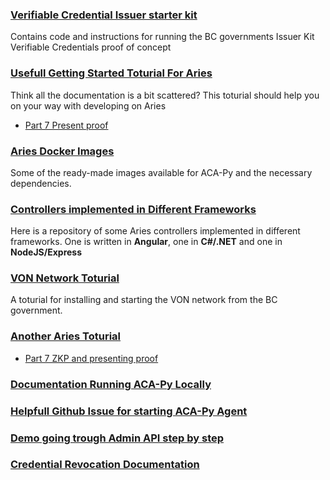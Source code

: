 ### [Verifiable Credential Issuer starter kit](https://github.com/bcgov/issuer-kit)
Contains code and instructions for running the BC governments Issuer Kit Verifiable Credentials proof of concept

### [Usefull Getting Started Toturial For Aries](https://ldej.nl/post/becoming-a-hyperledger-aries-developer-getting-started/)
Think all the documentation is a bit scattered? This toturial should help you on your way with developing on Aries
- [Part 7 Present proof](https://ldej.nl/post/becoming-a-hyperledger-aries-developer-part-7-present-proof/)

### [Aries Docker Images](https://hub.docker.com/r/bcgovimages/aries-cloudagent)
Some of the ready-made images available for ACA-Py and the necessary dependencies.

### [Controllers implemented in Different Frameworks](https://github.com/hyperledger/aries-acapy-controllers)
Here is a repository of some Aries controllers implemented in different frameworks. One is written in **Angular**,
one in **C#/.NET** and one in **NodeJS/Express**

### [VON Network Toturial](https://github.com/bcgov/von-network/blob/main/docs/UsingVONNetwork.md)
A toturial for installing and starting the VON network from the BC government.

### [Another Aries Toturial](https://yunxi-zhang-75627.medium.com/hyperledger-aries-aca-py-agents-setup-and-running-tutorials-part-i-i-i-dev-environment-setup-20ab5a32457e)
- [Part 7 ZKP and presenting proof](https://yunxi-zhang-75627.medium.com/hyperledger-aries-aca-py-agents-setup-and-running-tutorials-part-vii-proof-request-reveal-and-8e3b86246578)

### [Documentation Running ACA-Py Locally](https://github.com/hyperledger/aries-cloudagent-python/blob/main/DevReadMe.md#running-locally)

### [Helpfull Github Issue for starting ACA-Py Agent](https://github.com/hyperledger/aries-cloudagent-python/issues/492)

### [Demo going trough Admin API step by step](https://github.com/hyperledger/aries-cloudagent-python/blob/main/demo/AriesOpenAPIDemo.md#use-the-faber-agent-to-create-an-invitation)

### [Credential Revocation Documentation](https://github.com/hyperledger/aries-cloudagent-python/blob/main/docs/GettingStartedAriesDev/CredentialRevocation.md)
